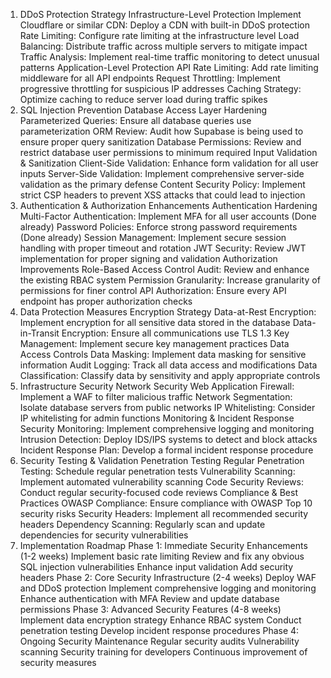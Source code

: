 1. DDoS Protection Strategy
Infrastructure-Level Protection
Implement Cloudflare or similar CDN: Deploy a CDN with built-in DDoS protection
Rate Limiting: Configure rate limiting at the infrastructure level
Load Balancing: Distribute traffic across multiple servers to mitigate impact
Traffic Analysis: Implement real-time traffic monitoring to detect unusual patterns
Application-Level Protection
API Rate Limiting: Add rate limiting middleware for all API endpoints
Request Throttling: Implement progressive throttling for suspicious IP addresses
Caching Strategy: Optimize caching to reduce server load during traffic spikes
2. SQL Injection Prevention
Database Access Layer Hardening
Parameterized Queries: Ensure all database queries use parameterization
ORM Review: Audit how Supabase is being used to ensure proper query sanitization
Database Permissions: Review and restrict database user permissions to minimum required
Input Validation & Sanitization
Client-Side Validation: Enhance form validation for all user inputs
Server-Side Validation: Implement comprehensive server-side validation as the primary defense
Content Security Policy: Implement strict CSP headers to prevent XSS attacks that could lead to injection
3. Authentication & Authorization Enhancements
Authentication Hardening
Multi-Factor Authentication: Implement MFA for all user accounts (Done already)
Password Policies: Enforce strong password requirements (Done already)
Session Management: Implement secure session handling with proper timeout and rotation
JWT Security: Review JWT implementation for proper signing and validation
Authorization Improvements
Role-Based Access Control Audit: Review and enhance the existing RBAC system
Permission Granularity: Increase granularity of permissions for finer control
API Authorization: Ensure every API endpoint has proper authorization checks
4. Data Protection Measures
Encryption Strategy
Data-at-Rest Encryption: Implement encryption for all sensitive data stored in the database
Data-in-Transit Encryption: Ensure all communications use TLS 1.3
Key Management: Implement secure key management practices
Data Access Controls
Data Masking: Implement data masking for sensitive information
Audit Logging: Track all data access and modifications
Data Classification: Classify data by sensitivity and apply appropriate controls
5. Infrastructure Security
Network Security
Web Application Firewall: Implement a WAF to filter malicious traffic
Network Segmentation: Isolate database servers from public networks
IP Whitelisting: Consider IP whitelisting for admin functions
Monitoring & Incident Response
Security Monitoring: Implement comprehensive logging and monitoring
Intrusion Detection: Deploy IDS/IPS systems to detect and block attacks
Incident Response Plan: Develop a formal incident response procedure
6. Security Testing & Validation
Penetration Testing
Regular Penetration Testing: Schedule regular penetration tests
Vulnerability Scanning: Implement automated vulnerability scanning
Code Security Reviews: Conduct regular security-focused code reviews
Compliance & Best Practices
OWASP Compliance: Ensure compliance with OWASP Top 10 security risks
Security Headers: Implement all recommended security headers
Dependency Scanning: Regularly scan and update dependencies for security vulnerabilities
7. Implementation Roadmap
Phase 1: Immediate Security Enhancements (1-2 weeks)
Implement basic rate limiting
Review and fix any obvious SQL injection vulnerabilities
Enhance input validation
Add security headers
Phase 2: Core Security Infrastructure (2-4 weeks)
Deploy WAF and DDoS protection
Implement comprehensive logging and monitoring
Enhance authentication with MFA
Review and update database permissions
Phase 3: Advanced Security Features (4-8 weeks)
Implement data encryption strategy
Enhance RBAC system
Conduct penetration testing
Develop incident response procedures
Phase 4: Ongoing Security Maintenance
Regular security audits
Vulnerability scanning
Security training for developers
Continuous improvement of security measures